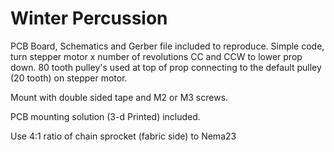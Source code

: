 # Winter Percussion

PCB Board, Schematics and Gerber file included to reproduce.  Simple code, turn stepper motor x number of revolutions CC and CCW to lower prop down.
80 tooth pulley's used at top of prop connecting to the default pulley (20 tooth) on stepper motor.

Mount with double sided tape and M2 or M3 screws.

PCB mounting solution (3-d Printed) included.

Use 4:1 ratio of chain sprocket (fabric side) to Nema23
